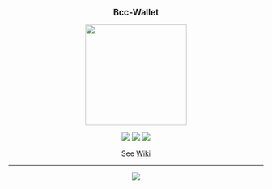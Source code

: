 <p align="center">
  <big><strong>Bcc-Wallet</strong></big>
</p>

<p align="center">
  <img width="200" src=".github/images/bcc-logo.png"/>
</p>

<p align="center">
  <img src="https://img.shields.io/badge/version-2.0.0-ff69b4.svg?style=for-the-badge" />
  <a href="https://travis-ci.org/the-blockchain-company/bcc-wallet"><img src="https://img.shields.io/travis/the-blockchain-company/bcc-wallet.svg?style=for-the-badge" /></a>
  <a href="https://coveralls.io/github/the-blockchain-company/bcc-wallet"><img src="https://img.shields.io/coveralls/github/the-blockchain-company/bcc-wallet.svg?style=for-the-badge" /></a>
</p>

<p align="center">
  See <a href="https://github.com/the-blockchain-company/bcc-wallet/wiki">Wiki</a>
</p>

<hr/>

<p align="center">
  <a href="https://github.com/the-blockchain-company/bcc-wallet/blob/develop/LICENSE"><img src="https://img.shields.io/github/license/the-blockchain-company/bcc-wallet.svg?style=for-the-badge" /></a>
</p>
